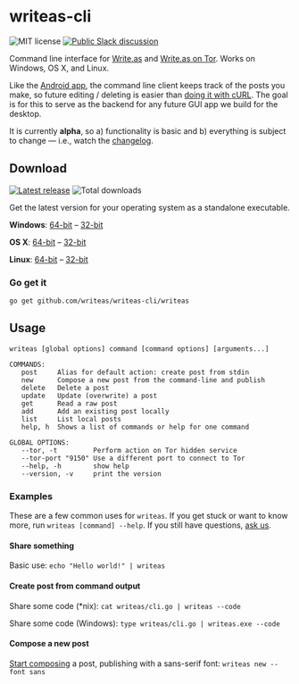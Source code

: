 writeas-cli
===========
![MIT license](https://img.shields.io/github/license/writeas/writeas-cli.svg) [![Public Slack discussion](http://slack.write.as/badge.svg)](http://slack.write.as/)

Command line interface for [Write.as](https://write.as) and [Write.as on Tor](http://writeas7pm7rcdqg.onion/). Works on Windows, OS X, and Linux.

Like the [Android app](https://play.google.com/store/apps/details?id=com.abunchtell.writeas), the command line client keeps track of the posts you make, so future editing / deleting is easier than [doing it with cURL](http://cmd.write.as/). The goal is for this to serve as the backend for any future GUI app we build for the desktop.

It is currently **alpha**, so a) functionality is basic and b) everything is subject to change — i.e., watch the [changelog](https://write.as/changelog-cli.html).

## Download
[![Latest release](https://img.shields.io/github/release/writeas/writeas-cli.svg)](https://github.com/writeas/writeas-cli/releases/latest) ![Total downloads](https://img.shields.io/github/downloads/writeas/writeas-cli/total.svg) 

Get the latest version for your operating system as a standalone executable.

**Windows**: [64-bit](https://github.com/writeas/writeas-cli/releases/download/v0.4/writeas_0.4_windows_amd64.zip) – [32-bit](https://github.com/writeas/writeas-cli/releases/download/v0.4/writeas_0.4_windows_386.zip)

**OS X**: [64-bit](https://github.com/writeas/writeas-cli/releases/download/v0.4/writeas_0.4_darwin_amd64.zip) – [32-bit](https://github.com/writeas/writeas-cli/releases/download/v0.4/writeas_0.4_darwin_386.zip)

**Linux**: [64-bit](https://github.com/writeas/writeas-cli/releases/download/v0.4/writeas_0.4_linux_amd64.tar.gz) – [32-bit](https://github.com/writeas/writeas-cli/releases/download/v0.4/writeas_0.4_linux_386.tar.gz)

### Go get it
`go get github.com/writeas/writeas-cli/writeas`

## Usage

```
writeas [global options] command [command options] [arguments...]

COMMANDS:
   post     Alias for default action: create post from stdin
   new      Compose a new post from the command-line and publish
   delete   Delete a post
   update   Update (overwrite) a post
   get      Read a raw post
   add      Add an existing post locally
   list     List local posts
   help, h  Shows a list of commands or help for one command
   
GLOBAL OPTIONS:
   --tor, -t		 Perform action on Tor hidden service
   --tor-port "9150" Use a different port to connect to Tor
   --help, -h		 show help
   --version, -v	 print the version
```

### Examples

These are a few common uses for `writeas`. If you get stuck or want to know more, run `writeas [command] --help`. If you still have questions, [ask us](https://write.as/contact).

#### Share something
Basic use: `echo "Hello world!" | writeas`

#### Create post from command output
Share some code (*nix): `cat writeas/cli.go | writeas --code`

Share some code (Windows): `type writeas/cli.go | writeas.exe --code`

#### Compose a new post

[Start composing](https://asciinema.org/a/25818) a post, publishing with a sans-serif font: `writeas new --font sans`
